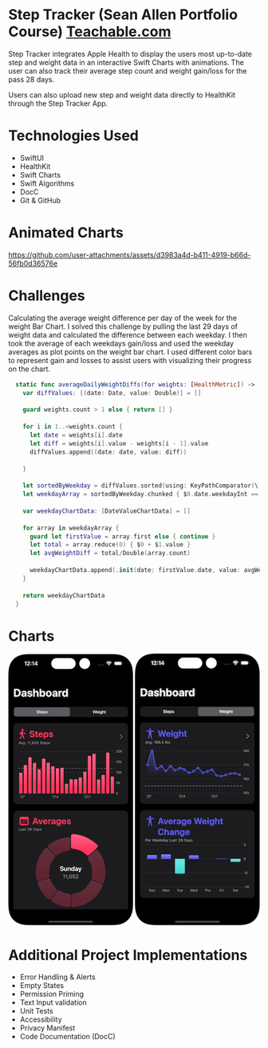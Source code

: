 # Step Tracker (Sean Allen Portfolio Course) [Teachable.com](https://seanallen.teachable.com)
Step Tracker integrates Apple Health to display the users most up-to-date step and weight data in an interactive Swift Charts with animations. The user can also track their average step count and weight gain/loss for the pass 28 days.

Users can also upload new step and weight data directly to HealthKit through the Step Tracker App.

# Technologies Used
* SwiftUI
* HealthKit
* Swift Charts
* Swift Algorithms
* DocC
* Git & GitHub

# Animated Charts



https://github.com/user-attachments/assets/d3983a4d-b411-4919-b66d-56fb0d36576e


# Challenges
Calculating the average weight difference per day of the week for the weight Bar Chart.
I solved this challenge by pulling the last 29 days of weight data and calculated the difference between each weekday. I then took the average of each weekdays gain/loss and used the weekday averages as plot points on the weight bar chart. I used different color bars to represent gain and losses to assist users with visualizing their progress on the chart.
```swift
  static func averageDailyWeightDiffs(for weights: [HealthMetric]) -> [DateValueChartData] {
    var diffValues: [(date: Date, value: Double)] = []

    guard weights.count > 1 else { return [] }

    for i in 1..<weights.count {
      let date = weights[i].date
      let diff = weights[i].value - weights[i - 1].value
      diffValues.append((date: date, value: diff))

    }

    let sortedByWeekday = diffValues.sorted(using: KeyPathComparator(\.date.weekdayInt))
    let weekdayArray = sortedByWeekday.chunked { $0.date.weekdayInt == $1.date.weekdayInt }

    var weekdayChartData: [DateValueChartData] = []

    for array in weekdayArray {
      guard let firstValue = array.first else { continue }
      let total = array.reduce(0) { $0 + $1.value }
      let avgWeightDiff = total/Double(array.count)

      weekdayChartData.append(.init(date: firstValue.date, value: avgWeightDiff))
    }

    return weekdayChartData
  }
```
# Charts
![Steps](assets/steps.png) ![Weights](assets/weights.png)

# Additional Project Implementations
* Error Handling & Alerts
* Empty States
* Permission Priming
* Text Input validation
* Unit Tests
* Accessibility
* Privacy Manifest
* Code Documentation (DocC)
